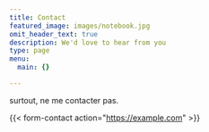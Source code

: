 ```yaml
---
title: Contact
featured_image: images/notebook.jpg
omit_header_text: true
description: We'd love to hear from you
type: page
menu:
  main: {}

---
```

surtout, ne me contacter pas.

{{< form-contact action="https://example.com"  >}}